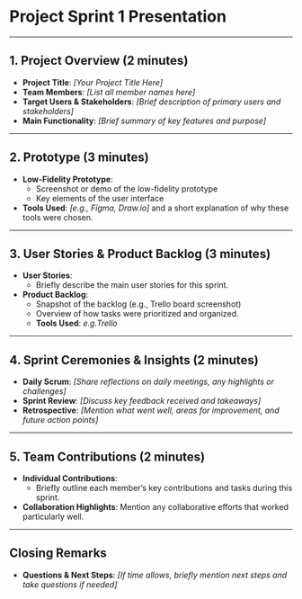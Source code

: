
# Project Sprint 1 Presentation

---

## 1. Project Overview (2 minutes)
   - **Project Title**: _[Your Project Title Here]_
   - **Team Members**: _[List all member names here]_
   - **Target Users & Stakeholders**: _[Brief description of primary users and stakeholders]_
   - **Main Functionality**: _[Brief summary of key features and purpose]_

---

## 2. Prototype (3 minutes)
   - **Low-Fidelity Prototype**:
     - Screenshot or demo of the low-fidelity prototype
     - Key elements of the user interface
   - **Tools Used**: _[e.g., Figma, Draw.io]_ and a short explanation of why these tools were chosen.

---

## 3. User Stories & Product Backlog (3 minutes)
   - **User Stories**: 
     - Briefly describe the main user stories for this sprint.
   - **Product Backlog**:
     - Snapshot of the backlog (e.g., Trello board screenshot)
     - Overview of how tasks were prioritized and organized.
     - **Tools Used**: _e.g.Trello_

---

## 4. Sprint Ceremonies & Insights (2 minutes)
   - **Daily Scrum**: _[Share reflections on daily meetings, any highlights or challenges]_
   - **Sprint Review**: _[Discuss key feedback received and takeaways]_
   - **Retrospective**: _[Mention what went well, areas for improvement, and future action points]_

---

## 5. Team Contributions (2 minutes)
   - **Individual Contributions**:
     - Briefly outline each member’s key contributions and tasks during this sprint.
   - **Collaboration Highlights**: Mention any collaborative efforts that worked particularly well.

---

## Closing Remarks
   - **Questions & Next Steps**: _[If time allows, briefly mention next steps and take questions if needed]_

